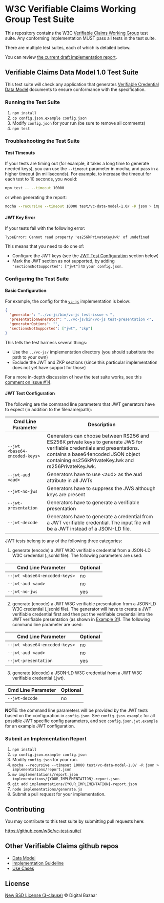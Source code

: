 # W3C Verifiable Claims Working Group Test Suite

This repository contains the W3C
[Verifiable Claims Working Group](https://www.w3.org/2017/vc/WG/) test suite.
Any conforming implementation MUST pass all tests in the test suite.

There are multiple test suites, each of which is detailed below.

You can review [the current draft implementation report](https://w3c.github.io/vc-test-suite/implementations/).

## Verifiable Claims Data Model 1.0 Test Suite

This test suite will check any application that generates [Verifiable Credential
Data Model](https://www.w3.org/TR/verifiable-claims-data-model/) documents to
ensure conformance with the specification.

### Running the Test Suite

1. `npm install`
2. `cp config.json.example config.json`
3. Modify `config.json` for your run (be sure to remove all comments)
4. `npm test`

### Troubleshooting the Test Suite

#### Test Timeouts

If your tests are timing out (for example, it takes a long time to generate 
needed keys), you can use the `--timeout` parameter in mocha, and pass in a 
higher timeout (in milliseconds). For example, to increase the timeout for
each test to 10 seconds, you would:

```bash
npm test -- --timeout 10000
```

or when generating the report:

```bash
mocha --recursive --timeout 10000 test/vc-data-model-1.0/ -R json > implementations/report.json
```

#### JWT Key Error

If your tests fail with the following error:

```
TypeError: Cannot read property 'es256kPrivateKeyJwk' of undefined
```

This means that you need to do one of:

* Configure the JWT keys (see the [JWT Test Configuration](#jwt-test-configuration)
  section below)
* Mark the JWT section as not supported, by adding 
  `"sectionsNotSupported": ["jwt"]` to `your config.json`.

### Configuring the Test Suite

#### Basic Configuration

For example, the config for the [`vc-js`](https://github.com/digitalbazaar/vc-js)
implementation is below:

```json
{
  "generator": "../vc-js/bin/vc-js test-issue < ",
  "presentationGenerator": "../vc-js/bin/vc-js test-presentation <",
  "generatorOptions": "",
  "sectionsNotSupported": ["jwt", "zkp"]
}
``` 

This tells the test harness several things:

* Use the `../vc-js/` implementation directory (you should substitute the path 
  to your own)
* Exclude the JWT and ZKP sections (since this particular implementation does
  not yet have support for those)

For a more in-depth discussion of how the test suite works, see
this [comment on issue #14](https://github.com/w3c/vc-test-suite/issues/14#issuecomment-487795533).

#### JWT Test Configuration

The following are the command line parameters that JWT generators have to expect (in addition to the filename/path):

| Cmd Line Parameter             | Description  
| ------------------------------ | -----------
| `--jwt <base64-encoded-keys>`  | Generators can choose between RS256 and ES256K private keys to generate JWS for verifiable credentials and presentations. <base64-encoded-keys> contains a base64encoded JSON object containing es256kPrivateKeyJwk and rs256PrivateKeyJwk.
| `--jwt-aud <aud>`              | Generators have to use &lt;aud&gt; as the aud attribute in all JWTs
| `--jwt-no-jws`                 | Generators have to suppress the JWS although keys are present
| `--jwt-presentation`           | Generators have to generate a verifiable presentation
| `--jwt-decode`                 | Generators have to generate a credential from a JWT verifiable credential. The input file will be a JWT instead of a JSON-LD file.

JWT tests belong to any of the following three categories:
1. generate (encode) a JWT W3C verifiable credential from a JSON-LD W3C credential (.jsonld file). The 
following parameters are used:

| Cmd Line Parameter             | Optional |
| ------------------------------ | ---------
| `--jwt <base64-encoded-keys>`  | no
| `--jwt-aud <aud>`              | no
| `--jwt-no-jws`                 | yes

2. generate (encode) a JWT W3C verifiable presentation from a JSON-LD W3C credential (.jsonld file).
The generator will have to create a JWT verifiable credential first and then put the verifiable credential into 
the JWT verifiable presentation (as shown in [Example 31](https://w3c.github.io/vc-data-model/#example-31-verifiable-presentation-using-jwt-compact-serialization-non-normative)).
The following command line parameter are used:

| Cmd Line Parameter             | Optional |  
| ------------------------------ | ---------
| `--jwt <base64-encoded-keys>`  | no
| `--jwt-aud <aud>`              | no
| `--jwt-presentation`           | yes

3. generate (decode) a JSON-LD W3C credential from a JWT W3C verifiable credential (.jwt).

| Cmd Line Parameter             | Optional |
| ------------------------------ | ---------
| `--jwt-decode`                 | no

**NOTE**: the command line parameters will be provided by the JWT tests based on the configuration in `config.json`. 
See `config.json.example` for all possible JWT specific config parameters, and see `config.json.jwt.example` for an example 
JWT configuration.                

### Submit an Implementation Report

1. `npm install`
2. `cp config.json.example config.json`
3. Modify `config.json` for your run.
4. `mocha --recursive --timeout 10000 test/vc-data-model-1.0/ -R json > implementations/report.json`
5. `mv implementations/report.json implementations/{YOUR_IMPLEMENTATION}-report.json`
6. `git add implementations/{YOUR_IMPLEMENTATION}-report.json` 
7. `node implementations/generate.js`
8. Submit a pull request for your implementation.

## Contributing

You may contribute to this test suite by submitting pull requests here:

https://github.com/w3c/vc-test-suite/

## Other Verifiable Claims github repos
* [Data Model](https://github.com/w3c/vc-data-model)
* [Implementation Guideline](https://github.com/w3c/vc-imp-guide)
* [Use Cases](https://github.com/w3c/vc-use-cases)

## License

[New BSD License (3-clause)](LICENSE) © Digital Bazaar
